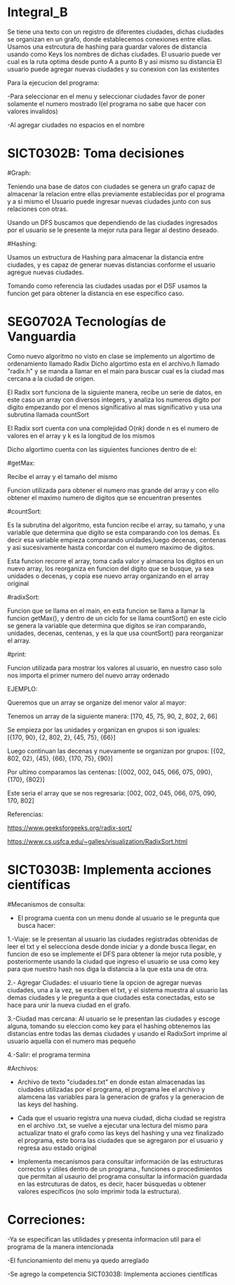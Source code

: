 # Integral_B
Se tiene una texto con un registro de diferentes ciudades, dichas ciudades se organizan en un grafo, donde establecemos conexiones entre ellas. Usamos una estrcutura de hashing para guardar valores de distancia usando como Keys los nombres de dichas ciudades. 
El usuario puede ver cual es la ruta optima desde punto A a punto B y asi mismo su distancia 
El usuario puede agregar nuevas ciudades y su conexion con las existentes 

Para la ejecucion del programa:

-Para seleccionar en el menu y seleccionar ciudades favor de poner solamente el numero mostrado I(el programa no sabe que hacer con valores invalidos)

-Al agregar ciudades no espacios en el nombre 

# SICT0302B: Toma decisiones

#Graph:

Teniendo una base de datos con ciudades se genera un grafo capaz de almacenar la relacion entre ellas previamente establecidas por el programa y a si mismo el Usuario puede ingresar nuevas ciudades junto con sus relaciones con otras.

Usando un DFS buscamos que dependiendo de las ciudades ingresados por el usuario se le presente la mejor ruta para llegar al destino deseado.

#Hashing:

Usamos un estructura de Hashing para almacenar la distancia entre ciudades, y es capaz de generar nuevas distancias conforme el usuario agregue nuevas ciudades.

Tomando como referencia las ciudades usadas por el DSF usamos la funcion get para obtener la distancia en ese especifico caso.

# SEG0702A Tecnologías de Vanguardia

Como nuevo algoritmo no visto en clase se implemento un algortimo de ordenamiento llamado Radix
Dicho algortimo esta en el archivo.h llamado "radix.h" y se manda a llamar en el main para buscar cual es la ciudad mas cercana a la ciudad de origen.

El Radix sort funciona de la siguiente manera, recibe un serie de datos, en este caso un array con diversos integers, y analiza los numeros digito por digito empezando por el menos significativo al mas significativo y usa una subrutina llamada countSort

El Radix sort cuenta con una complejidad O(nk) donde n es el numero de valores en el array y k es la longitud de los mismos

Dicho algortimo cuenta con las siguientes funciones dentro de el:

 #getMax:
 
 Recibe el array y el tamaño del mismo
 
 Funcion utilizada para obtener el numero mas grande del array y con ello obtener el maximo numero de digitos que se encuentran presentes
 
 #countSort:
 
 Es la subrutina del algoritmo, esta funcion recibe el array, su tamaño, y una variable que determina que digito se esta comparando con los demas. Es decir esa variable empieza comparando unidades,luego decenas, centenas y asi sucesivamente hasta concordar con el numero maximo de digitos. 
 
 Esta funcion recorre el array, toma cada valor y almacena los digitos en un nuevo array, los reorganiza en funcion del digito que se busque, ya sea unidades o decenas, y copia ese nuevo array organizando en el array original 
 
 #radixSort:
 
 Funcion que se llama en el main, en esta funcion se llama a llamar la funcion getMax(), y dentro de un ciclo for se llama countSort() en este ciclo se genera la variable que determina que digitos se iran comparando, unidades, decenas, centenas, y es la que usa countSort() para reorganizar el array. 
 
 #print: 
 
 Funcion utilizada para mostrar los valores al usuario, en nuestro caso solo nos importa el primer numero del nuevo array ordenado

EJEMPLO:

Queremos que un array se organize del menor valor al mayor:

Tenemos un array de la siguiente manera: 
        [170, 45, 75, 90, 2, 802, 2, 66]
        
Se empieza por las unidades y organizan en grupos si son iguales:        
        [{170, 90}, {2, 802, 2}, {45, 75}, {66}]
        
Luego continuan las decenas y nuevamente se organizan por grupos:
        [{02, 802, 02}, {45}, {66}, {170, 75}, {90}]
        
Por ultimo comparamos las centenas:
        [{002, 002, 045, 066, 075, 090}, {170}, {802}]
        
Este seria el array que se nos regresaria:
        [002, 002, 045, 066, 075, 090, 170, 802]

Referencias:

https://www.geeksforgeeks.org/radix-sort/

https://www.cs.usfca.edu/~galles/visualization/RadixSort.html


# SICT0303B: Implementa acciones científicas
#Mecanismos de consulta:
* El programa cuenta con un menu donde al usuario se le pregunta que busca hacer:
 
 1.-Viaje: se le presentan al usuario las ciudades registradas obtenidas de leer el txt y el selecciona desde donde iniciar y a donde busca llegar, en funcion de eso se implemente el DFS para obtener la mejor ruta posible, y posteriormente usando la ciudad que ingreso el usuario se usa como key para que nuestro hash nos diga la distancia a la que esta una de otra.
 
 2.- Agregar Ciudades: el usuario tiene la opcion de agregar nuevas ciudades, una a la vez, se escriben el txt, y el sistema muestra al usuario las demas ciudades y le pregunta a que ciudades esta conectadas, esto se hace para unir la nueva ciudad en el grafo.
 
 3.-Ciudad mas cercana: Al usuario se le presentan las ciudades y escoge alguna, tomando su eleccion como key para el hashing obtenemos las distancias entre todas las demas ciudades y usando el RadixSort imprime al usuario aquella con el numero mas pequeño  
 
 4.-Salir: el programa termina 
 
#Archivos:
* Archivo de texto "ciudades.txt" en donde estan almacenadas las ciudades utilizadas por el programa, el programa lee el archivo y alamcena las variables para la generacion de grafos y la generacion de las keys del hashing.

* Cada que el usuario registra una nueva ciudad, dicha ciudad se registra en el archivo .txt, se vuelve a ejecutar una lectura del mismo para actualizar tnato el grafo como las keys del hashing y una vez finalizado el programa, este borra las ciudades que se agregaron por el usuario y regresa asu estado original

* Implementa mecanismos para consultar información de las estructuras correctos y útiles dentro de un programa., funciones o procedimientos que permitan al usaurio del programa consultar la información guardada en las estrcuturas de datos, es decir, hacer búsquedas u obtener valores específicos (no solo imprimir toda la estructura).

# Correciones:

 -Ya se especifican las utilidades y presenta informacion util para el programa de la manera intencionada
 
 -El funcionamiento del menu ya quedo arreglado
 
 -Se agrego la competencia SICT0303B: Implementa acciones científicas
